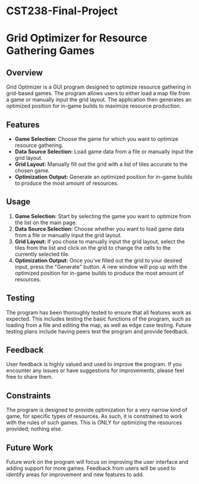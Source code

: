 # CST238-Final-Project

# Grid Optimizer for Resource Gathering Games

## Overview

Grid Optimizer is a GUI program designed to optimize resource gathering in grid-based games. The program allows users to either load a map file from a game or manually input the grid layout. The application then generates an optimized position for in-game builds to maximize resource production.

## Features

- **Game Selection:** Choose the game for which you want to optimize resource gathering.
- **Data Source Selection:** Load game data from a file or manually input the grid layout.
- **Grid Layout:** Manually fill out the grid with a list of tiles accurate to the chosen game.
- **Optimization Output:** Generate an optimized position for in-game builds to produce the most amount of resources.

## Usage

1. **Game Selection:** Start by selecting the game you want to optimize from the list on the main page.
2. **Data Source Selection:** Choose whether you want to load game data from a file or manually input the grid layout.
3. **Grid Layout:** If you chose to manually input the grid layout, select the tiles from the list and click on the grid to change the cells to the currently selected tile.
4. **Optimization Output:** Once you've filled out the grid to your desired input, press the "Generate" button. A new window will pop up with the optimized position for in-game builds to produce the most amount of resources.

## Testing

The program has been thoroughly tested to ensure that all features work as expected. This includes testing the basic functions of the program, such as loading from a file and editing the map, as well as edge case testing. Future testing plans include having peers test the program and provide feedback.

## Feedback

User feedback is highly valued and used to improve the program. If you encounter any issues or have suggestions for improvements, please feel free to share them.

## Constraints

The program is designed to provide optimization for a very narrow kind of game, for specific types of resources. As such, it is constrained to work with the rules of such games. This is ONLY for optimizing the resources provided; nothing else.

## Future Work

Future work on the program will focus on improving the user interface and adding support for more games. Feedback from users will be used to identify areas for improvement and new features to add.
